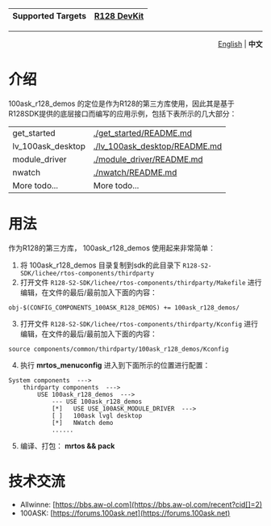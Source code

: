 | Supported Targets | [R128 DevKit](https://item.taobao.com/item.htm?id=736154682975) |
| ----------------- | ------------ |

---
<p align="right">
  <a href="./README.md">English</a>  |  <b>中文</b></a>
</p>

# 介绍

100ask_r128_demos 的定位是作为R128的第三方库使用，因此其是基于R128SDK提供的底层接口而编写的应用示例，包括下表所示的几大部分：

| | |
| :--- | :--- |
|get_started | [./get_started/README.md](./get_started/README.md) |
|lv_100ask_desktop | [./lv_100ask_desktop/README.md](./lv_100ask_desktop/README.md) |
|module_driver | [./module_driver/README.md](./module_driver/README.md) |
|nwatch | [./nwatch/README.md](./nwatch/README.md) |
|More todo... | More todo... |


# 用法

作为R128的第三方库， 100ask_r128_demos 使用起来非常简单：

1. 将 100ask_r128_demos 目录复制到sdk的此目录下 `R128-S2-SDK/lichee/rtos-components/thirdparty`
2. 打开文件 `R128-S2-SDK/lichee/rtos-components/thirdparty/Makefile` 进行编辑，在文件的最后/最前加入下面的内容：

```shell
obj-$(CONFIG_COMPONENTS_100ASK_R128_DEMOS) += 100ask_r128_demos/
```

3. 打开文件 `R128-S2-SDK/lichee/rtos-components/thirdparty/Kconfig` 进行编辑，在文件的最后/最前加入下面的内容：

```shell
source components/common/thirdparty/100ask_r128_demos/Kconfig
```

4. 执行 **mrtos_menuconfig** 进入到下面所示的位置进行配置：

```shell
System components  --->
    thirdparty components  --->
        USE 100ask_r128_demos  --->
            --- USE 100ask_r128_demos
            [*]   USE USE_100ASK_MODULE_DRIVER  --->
            [ ]   100ask lvgl desktop
            [*]   NWatch demo
            ......
```

5. 编译、打包： **mrtos && pack**


# 技术交流

- Allwinne: [https://bbs.aw-ol.com](https://bbs.aw-ol.com/recent?cid[]=2)
- 100ASK: [https://forums.100ask.net](https://forums.100ask.net)
